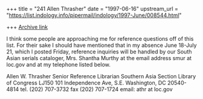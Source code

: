 +++
title = "241 Allen Thrasher"
date = "1997-06-16"
upstream_url = "https://list.indology.info/pipermail/indology/1997-June/008544.html"

+++
[Archive link](https://list.indology.info/pipermail/indology/1997-June/008544.html)

I think some people are approaching me for reference questions off of this
list.  For their sake I should have mentioned that in my absence June
18-July 21, which I posted Friday, reference inquiries will be handled by
our South Asian serials cataloger, Mrs.  Shantha Murthy at the email
address smur at loc.gov and at my telephone listed below. 

Allen W. Thrasher
Senior Reference Librarian
Southern Asia Section
Library of Congress
LJ150
101 Independence Ave, S.E.
Washington, DC 20540-4814
tel. (202) 707-3732
fax  (202) 707-1724
email: athr at loc.gov






